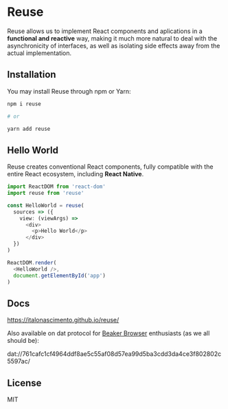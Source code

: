 # Reuse

Reuse allows us to implement React components and aplications in a **functional and reactive** way, making it much more natural to deal with the asynchronicity of interfaces, as well as isolating side effects away from the actual implementation.

## Installation

You may install Reuse through npm or Yarn:

```bash
npm i reuse

# or

yarn add reuse
```

## Hello World

Reuse creates conventional React components, fully compatible with the entire React ecosystem, including **React Native**.

```typescript
import ReactDOM from 'react-dom'
import reuse from 'reuse'

const HelloWorld = reuse(
  sources => ({
    view: (viewArgs) =>
      <div>
        <p>Hello World</p>
      </div>
  })
)

ReactDOM.render(
  <HelloWorld />,
  document.getElementById('app')
)
```

## Docs

https://italonascimento.github.io/reuse/

Also available on dat protocol for [Beaker Browser](https://beakerbrowser.com) enthusiasts (as we all should be):

dat://761cafc1cf4964ddf8ae5c55af08d57ea99d5ba3cdd3da4ce3f802802c5597ac/

## License

MIT